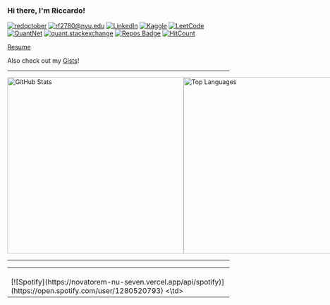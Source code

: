 ### Hi there, I'm Riccardo!

[![redqctober](https://img.shields.io/static/v1?label=redqctober&message=%20&color=black&logo=&style=flat)](https://redqctober.com)
[![rf2780@nyu.edu](https://img.shields.io/static/v1?label=rf2780@nyu.edu&message=%20&color=red&style=flat)](mailto:rf2780@nyu.edu)
[![LinkedIn](https://img.shields.io/static/v1?label=LinkedIn&message=%20&color=0e76a8&logo=linkedin&style=flat)](https://www.linkedin.com/in/riccardo-ferrarese/)
[![Kaggle](https://img.shields.io/static/v1?label=Kaggle&message=%20&color=blue&logo=kaggle&style=flat)](https://www.kaggle.com/riccardof01)
[![LeetCode](https://img.shields.io/static/v1?label=LeetCode&message=%20&color=orange&logo=leetcode&style=flat)](https://leetcode.com/u/rf2780/)
[![QuantNet](https://img.shields.io/static/v1?label=QuantNet&message=%20&color=blue&style=flat)](https://quantnet.com/members/riccardo_f.50877/)
[![quant.stackexchange](https://img.shields.io/static/v1?label=quant.stackexchange&message=%20&color=yellow&style=flat)](https://quant.stackexchange.com/users/76194/redqctober)
[![Repos Badge](https://badges.pufler.dev/repos/Rccd0)](https://badges.pufler.dev)
[![HitCount](https://views.whatilearened.today/views/github/Rccd0/creative-profile-readme.svg)](https://github.com/Rccd0/creative-profile-readme)

<!--
Here is a list of my ongoing [research work and projects](...).

Researching and building the next-generation of computing and technology in finance and AI. My passion is working with data to build systems, solve complex challenges, and to better understand how the world operates and changes through emerging technologies including AI, machine learning/data science, blockchain/DeFi, and quantum computing. The three most important skills to me are:

- Resilience
- Collaboration
- Creativity

</td>
<td width="50%">  
- Jan 09 - [Quant Letter: January 2024, Week-2]()
- Jan 03 - [Quant Letter: January 2024, Week-1]()
</td>

-->

[Resume](...)

Also check out my [Gists](https://gist.github.com/Rccd0)!

---

<div style="display: flex; justify-content: space-between; align-items: center;">

  <img src="https://github-readme-stats.vercel.app/api?username=Rccd0&count_private=true&show_icons=true&theme=default" alt="GitHub Stats" width="400">
  
  <img src="https://github-readme-stats.vercel.app/api/top-langs/?username=Rccd0&layout=compact" alt="Top Languages" width="400">

  <img src="https://your-image-url.com" alt="Additional Image" width="400">
  
</div>

---

<table width="100%">
<td>
  &nbsp; <br> [![Spotify](https://novatorem-nu-seven.vercel.app/api/spotify)](https://open.spotify.com/user/1280520793)
<\td>
</table>

